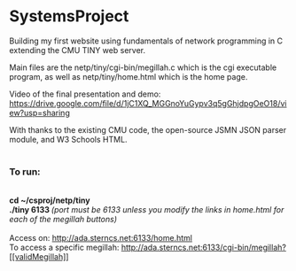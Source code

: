 # SystemsProject

Building my first website using fundamentals of network programming in C extending the CMU TINY web server. 

Main files are the netp/tiny/cgi-bin/megillah.c which is the cgi executable program, as well as netp/tiny/home.html which is the home page. 

Video of the final presentation and demo: https://drive.google.com/file/d/1jC1XQ_MGGnoYuGypv3q5gGhjdpgOeO18/view?usp=sharing

With thanks to the existing CMU code, the open-source JSMN JSON parser module, and W3 Schools HTML. 
<br>
<br>
<b><h3>To run:</h3>
<br>
cd ~/csproj/netp/tiny
<br>./tiny 6133 </b><i>(port must be 6133 unless you modify the links in home.html for each of the megillah buttons)</i>
<br>
<br>
Access on: http://ada.sterncs.net:6133/home.html
<br>To access a specific megillah: http://ada.sterncs.net:6133/cgi-bin/megillah?[[validMegillah]]

